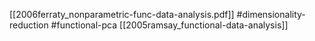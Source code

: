 [[2006ferraty_nonparametric-func-data-analysis.pdf]]
#dimensionality-reduction #functional-pca
[[2005ramsay_functional-data-analysis]]

